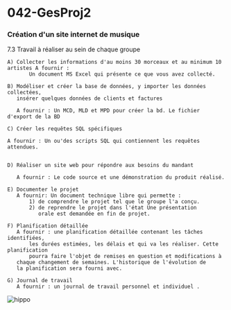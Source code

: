 # 042-GesProj2

### Création d'un site internet de musique 

7.3 Travail à réaliser au sein de chaque groupe 
					
	A) Collecter les informations d'au moins 30 morceaux et au minimum 10 artistes A fournir : 
           Un document MS Excel qui présente ce que vous avez collecté. 
  
	B) Modéliser et créer la base de données, y importer les données collectées, 
	   insérer quelques données de clients et factures
    
 	   A fournir : Un MCD, MLD et MPD pour créer la bd. Le fichier d'export de la BD 

	C) Créer les requêtes SQL spécifiques 

	A fournir : Un ou'des scripts SQL qui contiennent les requêtes attendues. 


	D) Réaliser un site web pour répondre aux besoins du mandant 

	   A fournir : Le code source et une démonstration du produit réalisé. 

	E) Documenter le projet 
	   A fournir: Un document technique libre qui permette : 
		   1) de comprendre le projet tel que le groupe l'a conçu. 
		   2) de reprendre le projet dans l'état Une présentation 
		      orale est demandée en fin de projet. 

	F) Planification détaillée
	   A fournir : une planification détaillée contenant les tâches identifiées, 
           les durées estimées, les délais et qui va les réaliser. Cette planification
           pourra faire l'objet de remises en question et modifications à
	   chaque changement de semaines. L'historique de l'évolution de 
	   la planification sera fourni avec. 

	G) Journal de travail 
	   A fournir : un journal de travail personnel et individuel .

![hippo](https://f.hellowork.com/blogdumoderateur/2013/02/gif-anime.gif)
